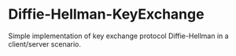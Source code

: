 # Diffie-Hellman-KeyExchange
Simple implementation of key exchange protocol Diffie-Hellman in a client/server scenario.
